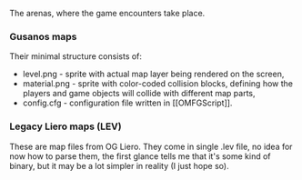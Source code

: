 The arenas, where the game encounters take place.

### Gusanos maps
Their minimal structure consists of:
- level.png - sprite with actual map layer being rendered on the screen,
- material.png - sprite with color-coded collision blocks, defining how the players and game objects will collide with different map parts,
- config.cfg - configuration file written in [[OMFGScript]].

### Legacy Liero maps (LEV)
These are map files from OG Liero. They come in single .lev file, no idea for now how to parse them, the first glance tells me that it's some kind of binary, but it may be a lot simpler in reality (I just hope so).